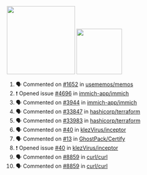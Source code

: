 <a href="https://github.com/bestrocker221"><img src="https://github-readme-stats-sigma-five.vercel.app/api?username=bestrocker221&count_private=true&theme=dark" height="180" /></a> <a href="https://github.com/bestrocker221"><img src="https://github-readme-stats-sigma-five.vercel.app/api/top-langs/?username=bestrocker221&langs_count=8&theme=dark&hide=tex,java,html,css&layout=compact" height="120" /></a>


<!--START_SECTION:activity--> 
1. 🗣 Commented on [#1652](https://github.com/usememos/memos/issues/1652#issuecomment-1784217249) in [usememos/memos](https://github.com/usememos/memos)
2. ❗ Opened issue [#4696](https://github.com/immich-app/immich/issues/4696) in [immich-app/immich](https://github.com/immich-app/immich)
3. 🗣 Commented on [#3944](https://github.com/immich-app/immich/issues/3944#issuecomment-1783947387) in [immich-app/immich](https://github.com/immich-app/immich)
4. 🗣 Commented on [#33847](https://github.com/hashicorp/terraform/issues/33847#issuecomment-1783896143) in [hashicorp/terraform](https://github.com/hashicorp/terraform)
5. 🗣 Commented on [#33983](https://github.com/hashicorp/terraform/issues/33983#issuecomment-1783844503) in [hashicorp/terraform](https://github.com/hashicorp/terraform)
6. 🗣 Commented on [#40](https://github.com/klezVirus/inceptor/issues/40) in [klezVirus/inceptor](https://github.com/klezVirus/inceptor)
7. 🗣 Commented on [#13](https://github.com/GhostPack/Certify/issues/13) in [GhostPack/Certify](https://github.com/GhostPack/Certify)
8. ❗️ Opened issue [#40](https://github.com/klezVirus/inceptor/issues/40) in [klezVirus/inceptor](https://github.com/klezVirus/inceptor)
9. 🗣 Commented on [#8859](https://github.com/curl/curl/issues/8859) in [curl/curl](https://github.com/curl/curl)
10. 🗣 Commented on [#8859](https://github.com/curl/curl/issues/8859) in [curl/curl](https://github.com/curl/curl)
<!--END_SECTION:activity-->
